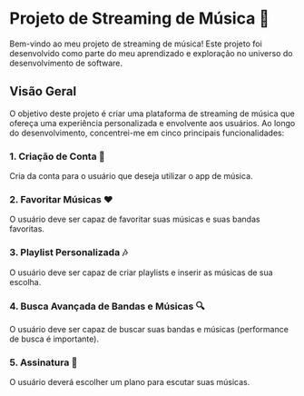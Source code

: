 # Projeto de Streaming de Música 🎵

Bem-vindo ao meu projeto de streaming de música! Este projeto foi desenvolvido como parte do meu aprendizado e exploração no universo do desenvolvimento de software.

## Visão Geral

O objetivo deste projeto é criar uma plataforma de streaming de música que ofereça uma experiência personalizada e envolvente aos usuários. Ao longo do desenvolvimento, concentrei-me em cinco principais funcionalidades:

### 1. Criação de Conta 📝
Cria da conta para o usuário que deseja utilizar o app de música.

### 2. Favoritar Músicas ❤️
O usuário deve ser capaz de favoritar suas músicas e suas bandas favoritas.

### 3. Playlist Personalizada 🎶
O usuário deve ser capaz de criar playlists e inserir as músicas de sua escolha.

### 4. Busca Avançada de Bandas e Músicas 🔍
O usuário deve ser capaz de buscar suas bandas e músicas (performance de busca é importante).

### 5. Assinatura 🌟
O usuário deverá escolher um plano para escutar suas músicas.
